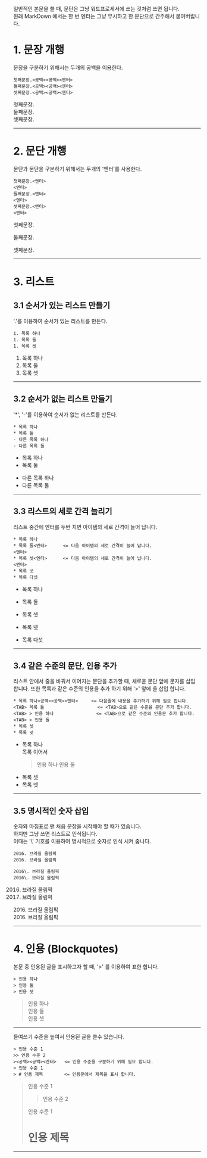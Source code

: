 일반적인 본문을 쓸 때, 문단은 그냥 워드프로세서에 쓰는 것처럼 쓰면 됩니다.  
원래 MarkDown 에서는 한 번 엔터는 그냥 무시하고 한 문단으로 간주해서 붙여버립니다.



# 1. 문장 개행
 
문장을 구분하기 위해서는 두개의 공백을 이용한다.  

```   
첫째문장.<공백><공백><엔터>  
둘째문장.<공백><공백><엔터>  
셋째문장.<공백><공백><엔터>  
```
 
첫째문장.  
둘째문장.  
셋째문장.  

-----



# 2. 문단 개행

문단과 문단을 구분하기 위해서는 두개의 '엔터'를 사용한다.  

```   
첫째문장.<엔터>  
<엔터>  
둘째문장.<엔터>  
<엔터>  
셋째문장.<엔터>  
<엔터>  
```

첫째문장.

둘째문장.

셋째문장.

-----



# 3. 리스트
## 3.1  순서가 있는 리스트 만들기  

'.'를 이용하여 순서가 있는 리스트를 만든다.  

```
1. 목록 하나
1. 목록 둘
1. 목록 셋
```

1. 목록 하나
1. 목록 둘
1. 목록 셋

-----


## 3.2  순서가 없는 리스트 만들기  

'*', '-'를 이용하여 순서가 없는 리스트를 만든다.  

```
* 목록 하나
* 목록 둘
- 다른 목록 하나
- 다른 목록 둘
```

* 목록 하나
* 목록 둘
- 다른 목록 하나
- 다른 목록 둘

-----


## 3.3 리스트의 세로 간격 늘리기

리스트 중간에 엔터를 두번 치면 아이템의 세로 간격이 늘어 납니다.

```
* 목록 하나
* 목록 둘<엔터>      <= 다음 아이템의 세로 간격이 늘어 납니다. 
<엔터>
* 목록 셋<엔터>      <= 다음 아이템의 세로 간격이 늘어 납니다.
<엔터>
* 목록 넷
* 목록 다섯
```

* 목록 하나
* 목록 둘


* 목록 셋


* 목록 넷
* 목록 다섯

-----


## 3.4 같은 수준의 문단, 인용 추가

리스트 안에서 줄을 바꿔서 이어지는 문단을 추가할 때, 새로운 문단 앞에 <TAB> 문자를 삽입 합니다.
또한 목록과 같은 수준의 인용을 추가 하기 위해 '>' 앞에 <TAB>을 삽입 합니다.
 
```
* 목록 하나<공백><공백><엔터>   	<= 다음줄에 내용을 추가하기 위해 필요 합니다.
<TAB> 목록 둘                    <= <TAB>으로 같은 수준을 문단 추가 합니다. 
<TAB> > 인용 하나                <= <TAB>으로 같은 수준의 인용문 추가 합니다.
<TAB> > 인용 둘
* 목록 셋
* 목록 넷
```

* 목록 하나  
	목록 이어서
	> 인용 하나
	> 인용 둘
* 목록 셋
* 목록 넷	

-----

## 3.5 명시적인 숫자 삽입

숫자와 마침표로 맨 처음 문장을 시작해야 할 때가 있습니다.  
하지만 그냥 쓰면 리스트로 인식됩니다.  
이때는 '\\' 기호를 이용하여 명시적으로 숫자로 인식 시켜 줍니다.

```
2016. 브라질 올림픽
2016. 브라질 올림픽

2016\. 브라질 올림픽
2016\. 브라질 올림픽
```  

2016. 브라질 올림픽  
2016. 브라질 올림픽  

2016\. 브라질 올림픽  
2016\. 브라질 올림픽

-----

# 4. 인용 (Blockquotes)

본문 중 인용된 글을 표시하고자 할 때, '>' 를 이용하여 표한 합니다.

```
> 인용 하나
> 인용 둘
> 인용 셋
```  

> 인용 하나  
> 인용 둘  
> 인용 셋  

-----

들여쓰기 수준을 높여서 인용된 글을 쓸수 있습니다.

```
> 인용 수준 1
>> 인용 수준 2
><공백><공백><엔터>   <= 인용 수준을 구분하기 위해 필요 합니다.
> 인용 수준 1
> # 인용 제목        <= 인용문에서 제목을 표시 합니다.
```

> 인용 수준 1  
>> 인용 수준 2 
>   
> 인용 수준 1  
> # 인용 제목

-----

